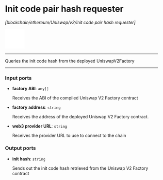 # Init code pair hash requester

_[blockchain/ethereum/Uniswap/v2/Init code pair hash requester]_

![icon](</assets/icons/88cb21a8-d088-476e-8a3a-fb62c6a5fd58.png>)

---

Queries the init code hash from the deployed UniswapV2Factory<br>

---

### Input ports

* __factory ABI__: ` any[] `

    Receives the ABI of the compiled Uniswap V2 Factory contract<br>


* __factory address__: ` string `

    Receives the address of the deployed Uniswap V2 Factory contract.<br>


* __web3 provider URL__: ` string `

    Receives the provider URL to use to connect to the chain<br>

### Output ports

* __init hash__: ` string `

    Sends out the init code hash retrieved from the Uniswap V2 Factory contract<br>

